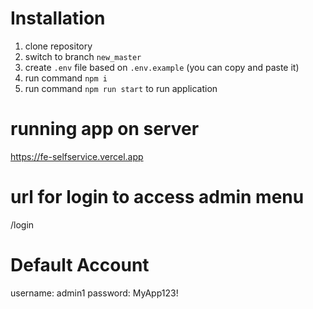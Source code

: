 # Installation

1. clone repository
2. switch to branch `new_master`
3. create `.env` file based on `.env.example` (you can copy and paste it)
4. run command `npm i`
5. run command `npm run start` to run application

# running app on server

https://fe-selfservice.vercel.app

# url for login to access admin menu

/login

# Default Account

username: admin1
password: MyApp123!

